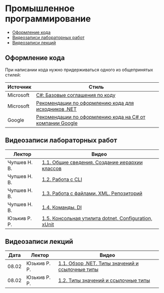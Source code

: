 # Промышленное программирование

- [Оформление кода](#оформление-кода)
- [Видеозаписи лабораторных работ](#видеозаписи-лабораторных-работ)
- [Видеозаписи лекций](#видеозаписи-лекций)

## Оформление кода

При написании кода нужно придерживаться одного из общепринятых стилей:

| Источник | Стиль |
| --- | --- |
| Microsoft | [С#: Базовые соглашения по коду](https://docs.microsoft.com/en-us/dotnet/csharp/fundamentals/coding-style/coding-conventions) |
| Microsoft | [Рекомендации по оформлению кода для исходников .NET](https://github.com/dotnet/runtime/blob/main/docs/coding-guidelines/coding-style.md) |
| Google | [Рекомендации по оформлению кода на C# от компании Google](https://google.github.io/styleguide/csharp-style.html) |

## Видеозаписи лабораторных работ

| Лектор | Видео |
| --- | --- |
| Чупшев Н. В. | [1.1. Общие сведения. Создание иерархии классов](https://disk.yandex.ru/i/j9wcfV3SFObLIg) |
| Чупшев Н. В. | [1.2. Работа с CLI](https://disk.yandex.ru/i/59x2WuvxV4VU9A) |
| Чупшев Н. В. | [1.3. Работа с файлами. XML. Репозиторий](https://disk.yandex.ru/i/1-mRwBMybvMVzQ) |
| Чупшев Н. В. | [1.4. Команды. DI](https://disk.yandex.ru/i/qsm2Y-uefJ7HMg) |
| Юзькив Р. Р. | [1.5. Консольная утилита dotnet, Configuration, xUnit](https://vimeo.com/676628798) |


## Видеозаписи лекций

| Дата | Лектор | Видео |
| --- | --- | --- |
| 08.02 | Юзькив Р. Р. | [1.1. Обзор .NET. Типы значений и ссылочные типы](https://vimeo.com/674939382) |
| 08.02 | Юзькив Р. Р. | [1.2. Типы значений и ссылочные типы](https://vimeo.com/674940712) |
